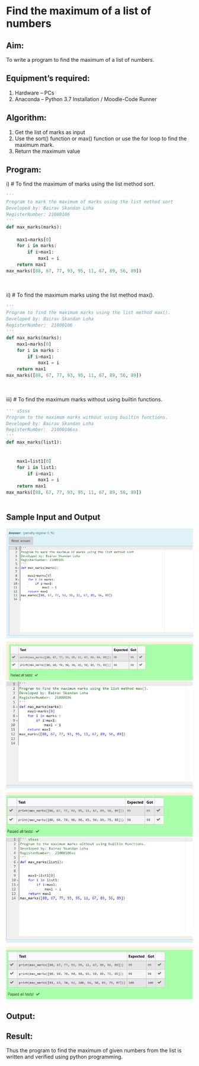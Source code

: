 # Find the maximum of a list of numbers
## Aim:
To write a program to find the maximum of a list of numbers.
## Equipment’s required:
1.	Hardware – PCs
2.	Anaconda – Python 3.7 Installation / Moodle-Code Runner
## Algorithm:
1.	Get the list of marks as input
2.	Use the sort() function or max() function or use the for loop to find the maximum mark.
3.	Return the maximum value
## Program:

i)	# To find the maximum of marks using the list method sort.
~~~ Python
''' 
Program to mark the maximum of marks using the list method sort
Developed by: Bairav Skandan Loha
RegisterNumber: 21000106
'''
def max_marks(marks):

    max1=marks[0]
    for i in marks:
        if i>max1:
            max1 = i
    return max1
max_marks([88, 67, 77, 93, 95, 11, 67, 89, 56, 89])
 



~~~

ii)	# To find the maximum marks using the list method max().
~~~ python
''' 
Program to find the maximum marks using the list method max().
Developed by: Bairav Skandan Loha
RegisterNumber:  21000106
'''
def max_marks(marks):
    max1=marks[0]
    for i in marks :
        if i>max1:
            max1 = i
    return max1
max_marks([88, 67, 77, 93, 95, 11, 67, 89, 56, 89])
  



~~~

iii) # To find the maximum marks without using builtin functions.
~~~ python
''' sSsss
Program to the maximum marks without using builtin functions.
Developed by: Bairav Skandan Loha
RegisterNumber:  21000106ss
'''
def max_marks(list1):
    
    
    max1=list1[0]
    for i in list1:
        if i>max1:
            max1 = i
    return max1
max_marks([88, 67, 77, 93, 95, 11, 67, 89, 56, 89])



~~~ 
## Sample Input and Output
![output for 1](1.png) 
![output for 2](2.png)
![output for 3](3.png)
 
## Output:

## Result:
Thus the program to find the maximum of given numbers from the list is written and verified using python programming.